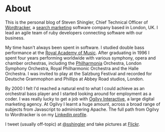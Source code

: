 

# About

This is the personal blog of Steven Shingler, Chief Technical Officer of [Wordtracker](http://www.wordtracker.com), a [search marketing](http://www.wordtracker.com) software company based in London, UK. I lead an agile team of ruby developers connecting software with our business.

My time hasn't always been spent in software. I studied double bass performance at the [Royal Academy of Music](http://www.ram.ac.uk). After graduating in 1996 I spent four years performing worldwide with various symphony, opera and chamber orchestras, including the [Philharmonia](http://www.philharmonia.co.uk) Orchestra, London Symphony Orchestra, Royal Philharmonic Orchestra and the Halle Orchestra. I was invited to play at the Salzburg Festival and recorded for Deutsche Grammophon and Phillips at Abbey Road studios, London.

By 2000 I felt I'd reached a natural end to what I could achieve as an orchestral bass player and I started looking around for employment as a coder. I was really lucky to get a job with [Ogilvy Interactive](http://www.ogilvy.com/About/Network/OgilvyInteractive.aspx), a large digital marketing agency. At Ogilvy I learnt a huge amount, across a broad range of subjects from Javascript to administering Apache. The full path from Ogilvy to Wordtracker is on my [Linkedin profile](http://uk.linkedin.com/in/sshingler).

I tweet (usually off-topic) at [@sshingler](http://twitter.com/sshingler) and take pictures at [Flickr](http://flickr.com/photos/sshingler).
